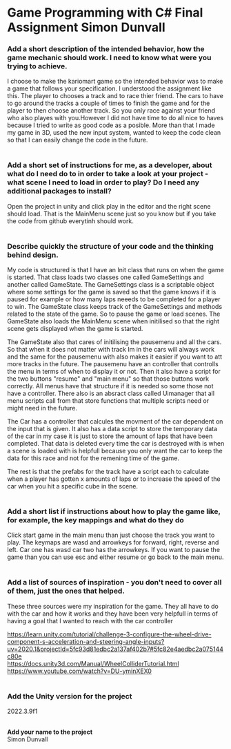 # Game Programming with C# Final Assignment Simon Dunvall

### Add a short description of the intended behavior, how the game mechanic should work. I need to know what were you trying to achieve.<br>
I choose to make the kariomart game so the intended behavior was to make a game that follows your specification. I understood the assignment like this. The player to chooses a track and to race thier friend. The cars to have to go around the tracks a couple of times to finish the game and for the player to then choose another track. So you only race against your friend who also playes with you.However I did not have time to do all nice to haves because I tried to write as good code as a posible. More than that I made my game in 3D, used the new input system, wanted to keep the code clean so that I can easily change the code in the future.<br><br>

	
### Add a short set of instructions for me, as a developer, about what do I need do to in order to take a look at your project - what scene I need to load in order to play? Do I need any additional packages to install?<br>
Open the project in unity and click play in the editor and the right scene should load. That is the MainMenu scene just so you know but if you take the code from github everytinh should work.<br><br>

	
### Describe quickly the structure of your code and the thinking behind design.<br>
My code is structured is that I have an Init class that runs on when the game is started. That class loads two classes one called GameSettings and another called GameState. The GameSettings class is a scriptable object where some settings for the game is saved so that the game knows if it is paused for example or how many laps neeeds to be completed for a player to win. The GameState class keeps track of the GameSettings and methods related to the state of the game. So to pause the game or load scenes. The GameState also loads the MainMenu scene when initilised so that the right scene gets displayed when the game is started. 

The GameState also that cares of initilising the pausemenu and all the cars. So that when it does not matter with track Im in the cars will always work and the same for the pausemenu with also makes it easier if you want to att more tracks in the future. The pausemenu have an controller that controlls the menu in terms of when to display it or not. Then it also have a script for the two buttons "resume" and "main menu" so that those buttons work correctly. All menus have that structure if it is needed so some those not have a controller. There also is an absract class called Uimanager that all menu scripts call from that store functions that multiple scripts need or might need in the future.

The Car has a controller that calcules the movment of the car dependent on the input that is given. It also has a data script to store the temporary data of the car in my case it is just to store the amount of laps that have been completed. That data is deleted every time the car is destroyed with is when a scene is loaded with is helpfull because you only want the car to keep the data for this race and not for the remening time of the game.

The rest is that the prefabs for the track have a script each to calculate when a player has gotten x amounts of laps or to increase the speed of the car when you hit a specific cube in the scene.<br><br>
	
### Add a short list if instructions about how to play the game like, for example, the key mappings and what do they do<br>
Click start game in the main menu than just choose the track you want to play. The keymaps are wasd and arrowkeys for forward, right, reverse and left. Car one has wasd car two has the arrowkeys. If you want to pause the game than you can use esc and either resume or go back to the main menu.<br><br>

	
### Add a list of sources of inspiration - you don't need to cover all of them, just the ones that helped.<br>
These three sources were my inspiration for the game. They all have to do with the car and how it works and they have been very helpfull in terms of having a goal that I wanted to reach with the car controller

https://learn.unity.com/tutorial/challenge-3-configure-the-wheel-drive-component-s-acceleration-and-steering-angle-inputs?uv=2020.1&projectId=5fc93d81edbc2a137af402b7#5fc82e4aedbc2a075144c80e<br>
https://docs.unity3d.com/Manual/WheelColliderTutorial.html<br>
https://www.youtube.com/watch?v=DU-yminXEX0<br><br>


	
### Add the Unity version for the project<br>
2022.3.9f1<br><br>

 
**Add your name to the project**<br>
Simon Dunvall

